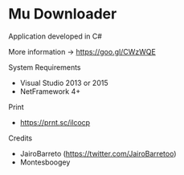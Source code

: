 # Mu Downloader

Application developed in C#

More information -> https://goo.gl/CWzWQE

System Requirements
 * Visual Studio 2013 or 2015
 * NetFramework 4+

Print
 * https://prnt.sc/ilcocp 

Credits
 * JairoBarreto (https://twitter.com/JairoBarretoo)
 * Montesboogey
